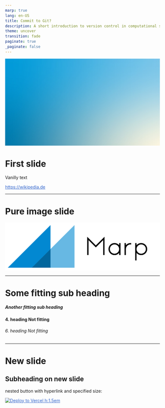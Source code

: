 ```yaml
---
marp: true
lang: en-US
title: Commit to Git?
description: A short introduction to version control in computational sciences
theme: uncover
transition: fade
paginate: true
_paginate: false
---
```


![bg opacity](./assets/gradient.jpg)

# First slide

Vanilly text

https://wikipedia.de

<style scoped>a { color: #36c; }</style>

<!-- This is presenter note. You can write down notes through HTML comment. -->

---

# Pure image slide

![Marp bg 60%](https://raw.githubusercontent.com/marp-team/marp/master/marp.png)

---

<!-- _backgroundColor: "#123" -->
<!-- _color: "#fff" -->

# <!--fit--> Some fitting sub heading

##### <!--fit--> Another fitting sub heading

#### 4. heading Not fitting

###### 6. heading Not fitting

---

# New slide

## Subheading on new slide

nested button with hyperlink and specified size:

[![Deploy to Vercel h:1.5em](https://vercel.com/button)](https://vercel.com/import/project?template=https://github.com/yhatt/marp-cli-example)
